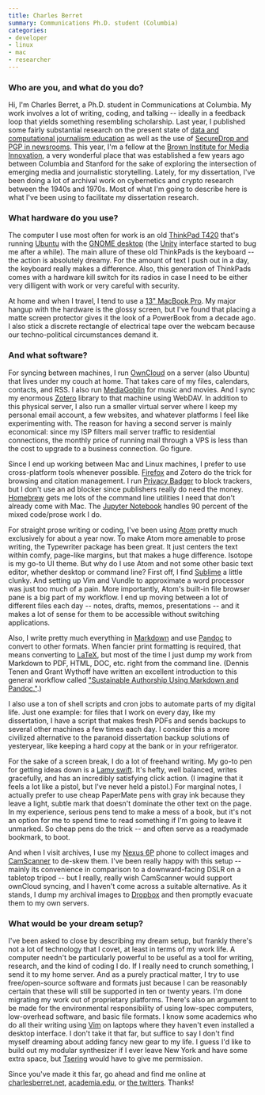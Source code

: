 ```yaml
---
title: Charles Berret
summary: Communications Ph.D. student (Columbia)
categories:
- developer
- linux
- mac
- researcher
---
```


### Who are you, and what do you do?

Hi, I'm Charles Berret, a Ph.D. student in Communications at Columbia. My work involves a lot of writing, coding, and talking -- ideally in a feedback loop that yields something resembling scholarship. Last year, I published some fairly substantial research on the present state of [data and computational journalism education](https://journalism.columbia.edu/system/files/content/teaching_data_and_computational_journalism.pdf "Charles' research on computational journalism education (PDF).") as well as the use of [SecureDrop and PGP in newsrooms](https://www.gitbook.com/book/towcenter/guide-to-securedrop/details "Charles' guide to using SecureDrop and PGP."). This year, I'm a fellow at the [Brown Institute for Media Innovation](http://brown.columbia.edu/ "A school teaching digital journalistic storytelling."), a very wonderful place that was established a few years ago between Columbia and Stanford for the sake of exploring the intersection of emerging media and journalistic storytelling. Lately, for my dissertation, I've been doing a lot of archival work on cybernetics and crypto research between the 1940s and 1970s. Most of what I'm going to describe here is what I've been using to facilitate my dissertation research.

### What hardware do you use?

The computer I use most often for work is an old [ThinkPad T420][thinkpad-t420] that's running [Ubuntu][] with the [GNOME desktop][gnome] (the [Unity][unity.2] interface started to bug me after a while). The main allure of these old ThinkPads is the keyboard -- the action is absolutely dreamy. For the amount of text I push out in a day, the keyboard really makes a difference. Also, this generation of ThinkPads comes with a hardware kill switch for its radios in case I need to be either very dilligent with work or very careful with security.

At home and when I travel, I tend to use a [13" MacBook Pro][macbook-pro]. My major hangup with the hardware is the glossy screen, but I've found that placing a matte screen protector gives it the look of a PowerBook from a decade ago. I also stick a discrete rectangle of electrical tape over the webcam because our techno-political circumstances demand it.

### And what software?

For syncing between machines, I run [OwnCloud][] on a server (also Ubuntu) that lives under my couch at home. That takes care of my files, calendars, contacts, and RSS. I also run [MediaGoblin][] for music and movies. And I sync my enormous [Zotero][] library to that machine using WebDAV. In addition to this physical server, I also run a smaller virtual server where I keep my personal email account, a few websites, and whatever platforms I feel like experimenting with. The reason for having a second server is mainly economical: since my ISP filters mail server traffic to residential connections, the monthly price of running mail through a VPS is less than the cost to upgrade to a business connection. Go figure.

Since I end up working between Mac and Linux machines, I prefer to use cross-platform tools whenever possible. [Firefox][] and Zotero do the trick for browsing and citation management. I run [Privacy Badger][privacy-badger] to block trackers, but I don't use an ad blocker since publishers really do need the money. [Homebrew][] gets me lots of the command line utilities I need that don't already come with Mac. The [Jupyter Notebook][jupyter] handles 90 percent of the mixed code/prose work I do. 

For straight prose writing or coding, I've been using [Atom][] pretty much exclusively for about a year now. To make Atom more amenable to prose writing, the Typewriter package has been great. It just centers the text within comfy, page-like margins, but that makes a huge difference. Isotope is my go-to UI theme. But why do I use Atom and not some other basic text editor, whether desktop or command line? First off, I find [Sublime][sublime-text] a little clunky. And setting up Vim and Vundle to approximate a word processor was just too much of a pain. More importantly, Atom's built-in file browser pane is a big part of my workflow. I end up moving between a lot of different files each day -- notes, drafts, memos, presentations -- and it makes a lot of sense for them to be accessible without switching applications. 

Also, I write pretty much everything in [Markdown][] and use [Pandoc][] to convert to other formats. When fancier print formatting is required, that means converting to [LaTeX][], but most of the time I just dump my work from Markdown to PDF, HTML, DOC, etc. right from the command line. (Dennis Tenen and Grant Wythoff have written an excellent introduction to this general workflow called ["Sustainable Authorship Using Markdown and Pandoc."](http://programminghistorian.org/lessons/sustainable-authorship-in-plain-text-using-pandoc-and-markdown "An article about writing without using proprietary software.").)

I also use a ton of shell scripts and cron jobs to automate parts of my digital life. Just one example: for files that I work on every day, like my dissertation, I have a script that makes fresh PDFs and sends backups to several other machines a few times each day. I consider this a more civilized alternative to the paranoid dissertation backup solutions of yesteryear, like keeping a hard copy at the bank or in your refrigerator.

For the sake of a screen break, I do a lot of freehand writing. My go-to pen for getting ideas down is a [Lamy swift][swift]. It's hefty, well balanced, writes gracefully, and has an incredibly satisfying click action. (I imagine that it feels a lot like a pistol, but I've never held a pistol.) For marginal notes, I actually prefer to use cheap PaperMate pens with gray ink because they leave a light, subtle mark that doesn't dominate the other text on the page. In my experience, serious pens tend to make a mess of a book, but it's not an option for me to spend time to read something if I'm going to leave it unmarked. So cheap pens do the trick -- and often serve as a readymade bookmark, to boot.

And when I visit archives, I use my [Nexus 6P][nexus-6p] phone to collect images and [CamScanner][camscanner-android] to de-skew them. I've been really happy with this setup -- mainly its convenience in comparison to a downward-facing DSLR on a tabletop tripod -- but I really, really wish CamScanner would support ownCloud syncing, and I haven't come across a suitable alternative. As it stands, I dump my archival images to [Dropbox][] and then promptly evacuate them to my own servers.

### What would be your dream setup?

I've been asked to close by describing my dream setup, but frankly there's not a lot of technology that I covet, at least in terms of my work life. A computer needn't be particularly powerful to be useful as a tool for writing, research, and the kind of coding I do. If I really need to crunch something, I send it to my home server. And as a purely practical matter, I try to use free/open-source software and formats just because I can be reasonably certain that these will still be supported in ten or twenty years. I'm done migrating my work out of proprietary platforms. There's also an argument to be made for the environmental responsibility of using low-spec computers, low-overhead software, and basic file formats. I know some academics who do all their writing using [Vim][] on laptops where they haven't even installed a desktop interface. I don't take it that far, but suffice to say I don't find myself dreaming about adding fancy new gear to my life. I guess I'd like to build out my modular synthesizer if I ever leave New York and have some extra space, but [Tsering](http://tseringlama.com/ "Tsering's website.") would have to give me permission.

Since you've made it this far, go ahead and find me online at [charlesberret.net](http://charlesberret.net/ "Charles' website."), [academia.edu](https://columbia.academia.edu/CharlesBerret "Charles' page on Academia."), or [the twitters](https://twitter.com/cberret "Charles' Twitter account."). Thanks!

[camscanner-android]: https://www.camscanner.com/ "A scanning app."
[macbook-pro]: https://www.apple.com/macbook-pro/ "A laptop."
[nexus-6p]: https://www.google.com/nexus/6p/ "A 5.7 inch Android smartphone."
[swift]: https://www.lamyusa.com/us_en/rollerball-pen-lamy-swift.html "A rollerball pen."
[thinkpad-t420]: https://support.lenovo.com/us/en/documents/pd015734 "A 14 inch PC laptop."
[atom]: https://atom.io/ "A text editor based on web technology."
[dropbox]: https://www.dropbox.com/ "Online syncing and storage."
[firefox]: https://www.mozilla.org/en-US/firefox/new/ "A cross-platform open-source web browser."
[gnome]: https://www.gnome.org/ "A desktop system for *nix operating systems."
[homebrew]: http://brew.sh "Command-line package manager for Mac OS X."
[jupyter]: https://jupyter.org/ "Web-based live document software."
[latex]: https://www.latex-project.org/ "Typesetting software."
[markdown]: https://daringfireball.net/projects/markdown/ "An email-like format for marking up text."
[mediagoblin]: https://www.mediagoblin.org/ "Open source digital media web sharing."
[owncloud]: https://owncloud.org/ "Self-hosted syncing and sharing software."
[pandoc]: http://pandoc.org/ "A Markdown document converter."
[privacy-badger]: https://www.eff.org/privacybadger "A browser extension for blocking trackers and ads."
[sublime-text]: http://www.sublimetext.com/ "A coder's text editor."
[ubuntu]: https://www.ubuntu.com/ "A Unix distribution."
[unity.2]: http://unity.ubuntu.com/projects/unity/ "A desktop and notebook environment."
[vim]: https://www.vim.org/ "A command-line text editor."
[zotero]: https://www.zotero.org/ "A research tool."
